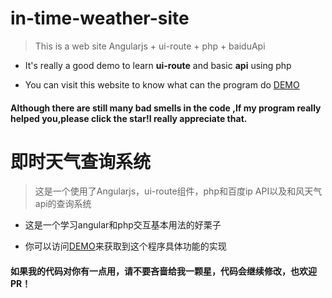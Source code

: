 # in-time-weather-site

> This is a web site Angularjs + ui-route + php + baiduApi

- It's really a good demo to learn **ui-route** and basic **api** using php

- You can visit this website to know what can the program do [DEMO](http://weather.vampirebitter.top)

#### Although there are still many bad smells in the code ,If my program really helped you,please click the star!I really appreciate that.

# 即时天气查询系统

> 这是一个使用了Angularjs，ui-route组件，php和百度ip API以及和风天气api的查询系统

- 这是一个学习angular和php交互基本用法的好栗子

- 你可以访问[DEMO](http://weather.vampirebitter.top)来获取到这个程序具体功能的实现

#### 如果我的代码对你有一点用，请不要吝啬给我一颗星，代码会继续修改，也欢迎PR！
